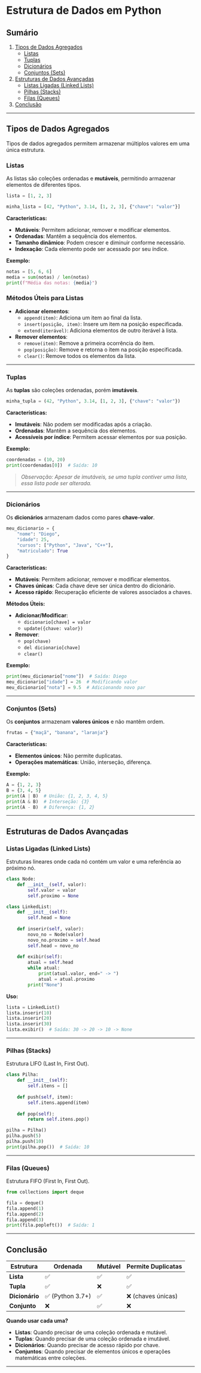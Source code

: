 # Estrutura de Dados em Python

## Sumário

1. [Tipos de Dados Agregados](#tipos-de-dados-agregados)
   - [Listas](#listas)
   - [Tuplas](#tuplas)
   - [Dicionários](#dicionarios)
   - [Conjuntos (Sets)](#conjuntos-sets)
2. [Estruturas de Dados Avançadas](#estruturas-de-dados-avancadas)
   - [Listas Ligadas (Linked Lists)](#listas-ligadas-linked-lists)
   - [Pilhas (Stacks)](#pilhas-stacks)
   - [Filas (Queues)](#filas-queues)
3. [Conclusão](#conclusao)

---

## Tipos de Dados Agregados

Tipos de dados agregados permitem armazenar múltiplos valores em uma única estrutura. 

### Listas

As listas são coleções ordenadas e **mutáveis**, permitindo armazenar elementos de diferentes tipos.

```python
lista = [1, 2, 3]

minha_lista = [42, "Python", 3.14, [1, 2, 3], {"chave": "valor"}]
```

**Características:**
- **Mutáveis**: Permitem adicionar, remover e modificar elementos.
- **Ordenadas**: Mantêm a sequência dos elementos.
- **Tamanho dinâmico**: Podem crescer e diminuir conforme necessário.
- **Indexação**: Cada elemento pode ser acessado por seu índice.

**Exemplo:**

```python
notas = [5, 6, 6]
media = sum(notas) / len(notas)
print(f"Média das notas: {media}")
```

### Métodos Úteis para Listas

- **Adicionar elementos**:
  - `append(item)`: Adiciona um item ao final da lista.
  - `insert(posição, item)`: Insere um item na posição especificada.
  - `extend(iterável)`: Adiciona elementos de outro iterável à lista.
- **Remover elementos**:
  - `remove(item)`: Remove a primeira ocorrência do item.
  - `pop(posição)`: Remove e retorna o item na posição especificada.
  - `clear()`: Remove todos os elementos da lista.

---

### Tuplas

As **tuplas** são coleções ordenadas, porém **imutáveis**.

```python
minha_tupla = (42, "Python", 3.14, [1, 2, 3], {"chave": "valor"})
```

**Características:**
- **Imutáveis**: Não podem ser modificadas após a criação.
- **Ordenadas**: Mantêm a sequência dos elementos.
- **Acessíveis por índice**: Permitem acessar elementos por sua posição.

**Exemplo:**

```python
coordenadas = (10, 20)
print(coordenadas[0])  # Saída: 10
```

> *Observação: Apesar de imutáveis, se uma tupla contiver uma lista, essa lista pode ser alterada.*

---

### Dicionários

Os **dicionários** armazenam dados como pares **chave-valor**.

```python
meu_dicionario = {
    "nome": "Diego",
    "idade": 25,
    "cursos": ["Python", "Java", "C++"],
    "matriculado": True
}
```

**Características:**
- **Mutáveis**: Permitem adicionar, remover e modificar elementos.
- **Chaves únicas**: Cada chave deve ser única dentro do dicionário.
- **Acesso rápido**: Recuperação eficiente de valores associados a chaves.

**Métodos Úteis:**
- **Adicionar/Modificar**:
  - `dicionario[chave] = valor`
  - `update({chave: valor})`
- **Remover**:
  - `pop(chave)`
  - `del dicionario[chave]`
  - `clear()`

**Exemplo:**

```python
print(meu_dicionario["nome"])  # Saída: Diego
meu_dicionario["idade"] = 26  # Modificando valor
meu_dicionario["nota"] = 9.5  # Adicionando novo par
```

---

### Conjuntos (Sets)

Os **conjuntos** armazenam **valores únicos** e não mantêm ordem.

```python
frutas = {"maçã", "banana", "laranja"}
```

**Características:**
- **Elementos únicos**: Não permite duplicatas.
- **Operações matemáticas**: União, interseção, diferença.

**Exemplo:**

```python
A = {1, 2, 3}
B = {3, 4, 5}
print(A | B)  # União: {1, 2, 3, 4, 5}
print(A & B)  # Interseção: {3}
print(A - B)  # Diferença: {1, 2}
```

---

## Estruturas de Dados Avançadas

### Listas Ligadas (Linked Lists)

Estruturas lineares onde cada nó contém um valor e uma referência ao próximo nó.

```python
class Node:
    def __init__(self, valor):
        self.valor = valor
        self.proximo = None

class LinkedList:
    def __init__(self):
        self.head = None
    
    def inserir(self, valor):
        novo_no = Node(valor)
        novo_no.proximo = self.head
        self.head = novo_no
    
    def exibir(self):
        atual = self.head
        while atual:
            print(atual.valor, end=" -> ")
            atual = atual.proximo
        print("None")
```

**Uso:**

```python
lista = LinkedList()
lista.inserir(10)
lista.inserir(20)
lista.inserir(30)
lista.exibir()  # Saída: 30 -> 20 -> 10 -> None
```

---

### Pilhas (Stacks)

Estrutura LIFO (Last In, First Out).

```python
class Pilha:
    def __init__(self):
        self.itens = []
    
    def push(self, item):
        self.itens.append(item)
    
    def pop(self):
        return self.itens.pop()

pilha = Pilha()
pilha.push(5)
pilha.push(10)
print(pilha.pop())  # Saída: 10
```

---

### Filas (Queues)

Estrutura FIFO (First In, First Out).

```python
from collections import deque

fila = deque()
fila.append(1)
fila.append(2)
fila.append(3)
print(fila.popleft())  # Saída: 1
```

---

## Conclusão

| Estrutura    | Ordenada | Mutável | Permite Duplicatas |
|-------------|---------|---------|----------------|
| **Lista** | ✅ | ✅ | ✅ |
| **Tupla** | ✅ | ❌ | ✅ |
| **Dicionário** | ✅ (Python 3.7+) | ✅ | ❌ (chaves únicas) |
| **Conjunto** | ❌ | ✅ | ❌ |

**Quando usar cada uma?**
- **Listas**: Quando precisar de uma coleção ordenada e mutável.
- **Tuplas**: Quando precisar de uma coleção ordenada e imutável.
- **Dicionários**: Quando precisar de acesso rápido por chave.
- **Conjuntos**: Quando precisar de elementos únicos e operações matemáticas entre coleções.

---